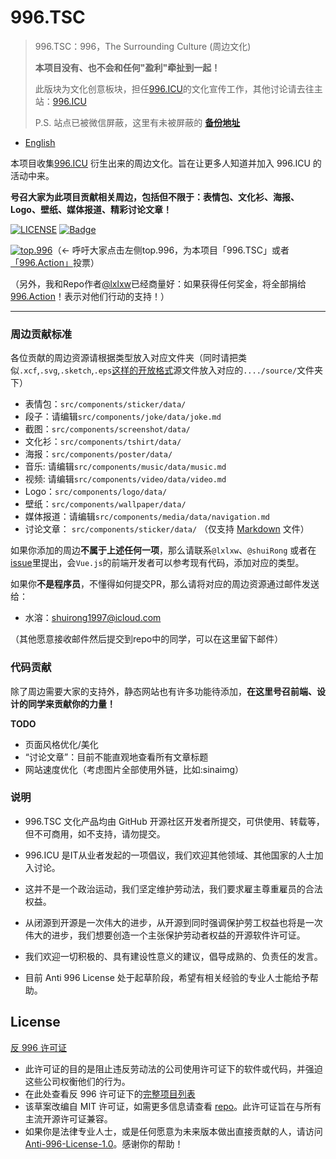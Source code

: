 # 996.TSC

> 996.TSC：996，The Surrounding Culture (周边文化)
>
> **本项目没有、也不会和任何"盈利"牵扯到一起！**
>
> 此版块为文化创意板块，担任[996.ICU](https://github.com/996icu/996.ICU)的文化宣传工作，其他讨论请去往主站：[996.ICU](https://github.com/996icu/996.ICU)
>
> P.S. 站点已被微信屏蔽，这里有未被屏蔽的 **[备份地址](https://996tsc.github.io)**

* [English](./README.en.md)

本项目收集[996.ICU](https://github.com/996icu/996.ICU) 衍生出来的周边文化。旨在让更多人知道并加入 996.ICU 的活动中来。

**号召大家为此项目贡献相关周边，包括但不限于：表情包、文化衫、海报、Logo、壁纸、媒体报道、精彩讨论文章！**

[![LICENSE](https://img.shields.io/badge/license-NPL%20(The%20996%20Prohibited%20License)-blue.svg)](https://github.com/996icu/996.ICU/blob/master/LICENSE)
[![Badge](https://img.shields.io/badge/link-996.icu-red.svg)](https://996.icu/#/zh_CN)



[![top.996](https://img.shields.io/badge/link-top.996-red.svg)](https://github.com/top996/top.996)（← 呼吁大家点击左侧top.996，为本项目「996.TSC」或者[「996.Action」](https://github.com/CPdogson/996action)投票）

（另外，我和Repo作者[@lxlxw](https://github.com/lxlxw)已经商量好：如果获得任何奖金，将全部捐给[996.Action](https://github.com/CPdogson/996action)！表示对他们行动的支持！）

---

### 周边贡献标准

各位贡献的周边资源请根据类型放入对应文件夹（同时请把类似`.xcf`,`.svg`,`.sketch`,`.eps`[这样的开放格式](https://github.com/lxlxw/996.TSC/issues/68)源文件放入对应的`..../source/`文件夹下）

* 表情包：`src/components/sticker/data/`
* 段子：请编辑`src/components/joke/data/joke.md`
* 截图：`src/components/screenshot/data/`
* 文化衫：`src/components/tshirt/data/`
* 海报：`src/components/poster/data/`
* 音乐: 请编辑`src/components/music/data/music.md`
* 视频: 请编辑`src/components/video/data/video.md`
* Logo：`src/components/logo/data/`
* 壁纸：`src/components/wallpaper/data/`
* 媒体报道：请编辑`src/components/media/data/navigation.md`
* 讨论文章： `src/components/sticker/data/` （仅支持 [Markdown](https://en.wikipedia.org/wiki/Markdown) 文件）

如果你添加的周边**不属于上述任何一项**，那么请联系`@lxlxw`、`@shuiRong` 或者在[issue](https://github.com/lxlxw/996.TSC/issues)里提出，会`Vue.js`的前端开发者可以参考现有代码，添加对应的类型。

如果你**不是程序员**，不懂得如何提交PR，那么请将对应的周边资源通过邮件发送给：

* 水溶：shuirong1997@icloud.com 

（其他愿意接收邮件然后提交到repo中的同学，可以在这里留下邮件）



### 代码贡献

除了周边需要大家的支持外，静态网站也有许多功能待添加，**在这里号召前端、设计的同学来贡献你的力量！**

**TODO**

* 页面风格优化/美化
* “讨论文章”：目前不能直观地查看所有文章标题
* 网站速度优化（考虑图片全部使用外链，比如:sinaimg）



### 说明

 - 996.TSC 文化产品均由 GitHub 开源社区开发者所提交，可供使用、转载等，但不可商用，如不支持，请勿提交。

 - 996.ICU 是IT从业者发起的一项倡议，我们欢迎其他领域、其他国家的人士加入讨论。

 - 这并不是一个政治运动，我们坚定维护劳动法，我们要求雇主尊重雇员的合法权益。

 - 从闭源到开源是一次伟大的进步，从开源到同时强调保护劳工权益也将是一次伟大的进步，我们想要创造一个主张保护劳动者权益的开源软件许可证。

 - 我们欢迎一切积极的、具有建设性意义的建议，倡导成熟的、负责任的发言。

 - 目前 Anti 996 License 处于起草阶段，希望有相关经验的专业人士能给予帮助。



License
---

[反 996 许可证](LICENSE)

 - 此许可证的目的是阻止违反劳动法的公司使用许可证下的软件或代码，并强迫这些公司权衡他们的行为。
 - 在此处查看反 996 许可证下的[完整项目列表](https://github.com/996icu/996.ICU/tree/master/awesomelist)
 - 该草案改编自 MIT 许可证，如需更多信息请查看 [repo](https://github.com/kattgu7/996-License-Draft)。此许可证旨在与所有主流开源许可证兼容。
 - 如果你是法律专业人士，或是任何愿意为未来版本做出直接贡献的人，请访问 [Anti-996-License-1.0](https://github.com/kattgu7/996-License-Draft)。感谢你的帮助！
